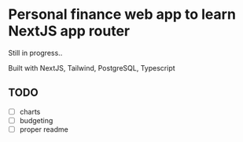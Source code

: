 # Personal finance web app to learn NextJS app router

Still in progress..

Built with NextJS, Tailwind, PostgreSQL, Typescript

## TODO
- [ ] charts
- [ ] budgeting
- [ ] proper readme

